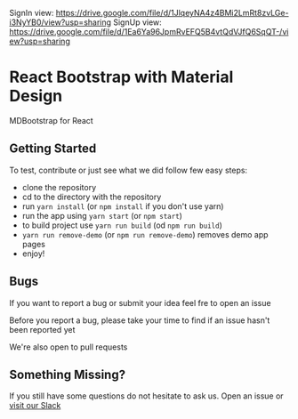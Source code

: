 SignIn view: https://drive.google.com/file/d/1JlqeyNA4z4BMi2LmRt8zvLGe-i3NyYB0/view?usp=sharing
SignUp view: https://drive.google.com/file/d/1Ea6Ya96JpmRvEFQ5B4vtQdVJfQ6SqQT-/view?usp=sharing

# React Bootstrap with Material Design
MDBootstrap for React

## Getting Started
To test, contribute or just see what we did follow few easy steps:
- clone the repository
- cd to the directory with the repository
- run `yarn install` (or `npm install` if you don't use yarn)
- run the app using `yarn start` (or `npm start`)
- to build project use `yarn run build` (od `npm run build`)
- `yarn run remove-demo` (or `npm run remove-demo`) removes demo app pages
- enjoy!

## Bugs
If you want to report a bug or submit your idea feel fre to open an issue

Before you report a bug, please take your time to find if an issue hasn't been reported yet

We're also open to pull requests

## Something Missing?
If you still have some questions do not hesitate to ask us. Open an issue or [visit our Slack](https://mdbbetatest.slack.com)

